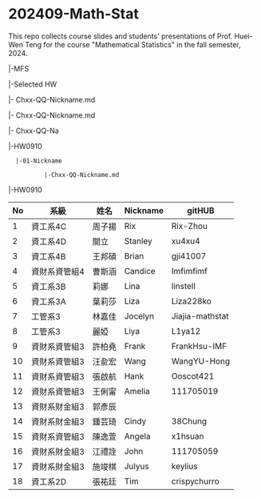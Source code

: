 # 202409-Math-Stat
This repo collects course slides and students' presentations of Prof. Huei-Wen Teng for the course "Mathematical Statistics" in the fall semester, 2024. 

|-MFS

|-Selected HW

|- Chxx-QQ-Nickname.md

|- Chxx-QQ-Nickname.md

|- Chxx-QQ-Na

|-HW0910

      |-01-Nickname
      
              |-Chxx-QQ-Nickname.md
              
|-HW0910

| No  | 系級         | 姓名   | Nickname | gitHUB       |
| --- | ------------ | ------ | -------- | ------------ |
| 1   | 資工系4C     | 周子揚 | Rix      | Rix-Zhou     |
| 2   | 資工系4D     | 關立   | Stanley  | xu4xu4       |
| 3   | 資工系4B     | 王邦碩 | Brian    | gji41007     |
| 4   | 資財系資管組4| 曹斯涵 | Candice  | Imfimfimf    |
| 5   | 資工系3B     | 莉娜   | Lina     | linstell     |
| 6   | 資工系3A     | 葉莉莎 | Liza     | Liza228ko    |
| 7   | 工管系3      | 林嘉佳 | Jocelyn  | Jiajia-mathstat |
| 8   | 工管系3      | 麗婭   | Liya     | L1ya12       |
| 9   | 資財系資管組3| 許柏堯 | Frank    | FrankHsu-IMF |
| 10  | 資財系資管組3| 汪兪宏 | Wang     | WangYU-Hong  |
| 11  | 資財系資管組3| 張啟航 | Hank     | Ooscot421    |
| 12  | 資財系資管組3| 王俐甯 | Amelia   | 111705019    |
| 13  | 資財系財金組3| 郭彥辰 |          |              |
| 14  | 資財系財金組3| 鍾芸琦 | Cindy    | 38Chung      |
| 15  | 資財系資管組3| 陳逸萱 | Angela   | x1hsuan      |
| 16  | 資財系財金組3| 江禮詮 | John     | 111705059    |
| 17  | 資財系財金組3| 施竣棋 | Julyus   | keylius      |
| 18  | 資工系2D     | 張祐廷 | Tim      | crispychurro |
